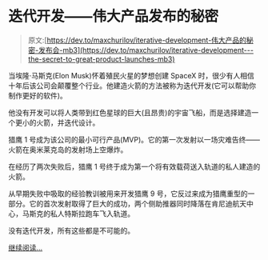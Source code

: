 # 迭代开发——伟大产品发布的秘密

> 原文:[https://dev.to/maxchurilov/iterative-development-伟大产品的秘密-发布会-mb3](https://dev.to/maxchurilov/iterative-development---the-secret-to-great-product-launches-mb3)

当埃隆·马斯克(Elon Musk)怀着殖民火星的梦想创建 SpaceX 时，很少有人相信十年后该公司会颠覆整个行业。他建造火箭的方法被称为迭代开发(它可以帮助你制作更好的软件)。

他没有开发可以将人类带到红色星球的巨大(且昂贵)的宇宙飞船，而是选择建造一个更小的火箭，并迭代设计。

猎鹰 1 号成为该公司的最小可行产品(MVP)。它的第一次发射以一场灾难告终——火箭在奥米莱克岛的发射场上空爆炸。

在经历了两次失败后，猎鹰 1 号终于成为第一个将有效载荷送入轨道的私人建造的火箭。

从早期失败中吸取的经验教训被用来开发猎鹰 9 号，它反过来成为猎鹰重型的一部分。它的首次发射取得了巨大的成功，两个侧助推器同时降落在肯尼迪航天中心，马斯克的私人特斯拉跑车飞入轨道。

没有迭代开发，所有这些都是不可能的。

[继续阅读...](https://www.mindk.com/blog/iterative-development/)